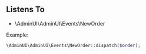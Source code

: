 ## Listens To

-   \AdminUI\AdminUI\Events\NewOrder

Example:

```php
\AdminUI\AdminUI\Events\NewOrder::dispatch($order);
```
